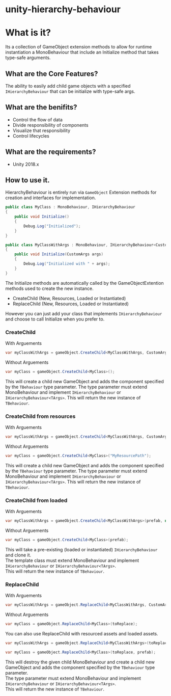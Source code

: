 # unity-hierarchy-behaviour

# What is it?
Its a collection of GameObject extension methods to allow for runtime instantiation a MonoBehaviour that include an Initialize method that takes type-safe arguments.

## What are the Core Features?
The ability to easily add child game objects with a specified `IHierarchyBehaviour` that can be initialize with type-safe args.

## What are the benifits?
 * Control the flow of data
 * Divide responsibility of components
 * Visualize that responsibility
 * Control lifecycles

## What are the requirements?
 * Unity 2018.x

## How to use it.
HierarchyBehaviour is entirely run via `GameObject` Extension methods for creation and interfaces for implementation.

```c#
public class MyClass : MonoBehaviour, IHierarchyBehaviour
{
    public void Initialize()
    {
        Debug.Log("Initialized");
    }
}
```
```c#
public class MyClassWithArgs : MonoBehaviour, IHierarchyBehaviour<CustomArgs>
{
    public void Initialize(CustomArgs args)
    {
        Debug.Log("Initialized with " + args);
    }
}
```

The Initialize methods are automatically called by the GameObjectExtention methods used to create the new instance.
- CreateChild (New, Resources, Loaded or Instantiated)
- ReplaceChild (New, Resources, Loaded or Instantiated)

However you can just add your class that implements `IHierarchyBehaviour` and choose to call Initialize when you prefer to.

### CreateChild
With Arguements
```C#
var myClassWithArgs = gameObject.CreateChild<MyClassWithArgs, CustomArgs>(new CustomArgs("HelloWorld"));
```
Without Arguements
```C#
var myClass = gameObject.CreateChild<MyClass>();
```

This will create a child new GameObject and adds the component specified by the `TBehaviour` type parameter.
The type parameter must extend MonoBehaviour and implement `IHierarchyBehaviour` or `IHierarchyBehaviour<TArgs>`.
This will return the new instance of `TBehaviour`.

### CreateChild from resources
With Arguements
```C#
var myClassWithArgs = gameObject.CreateChild<MyClassWithArgs, CustomArgs>("MyResourcePath", new CustomArgs("HelloWorld"));
```
Without Arguements
```C#
var myClass = gameObject.CreateChild<MyClass>("MyResourcePath");
```

This will create a child new GameObject and adds the component specified by the `TBehaviour` type parameter.
The type parameter must extend MonoBehaviour and implement `IHierarchyBehaviour` or `IHierarchyBehaviour<TArgs>`.
This will return the new instance of `TBehaviour`.

### CreateChild from loaded
With Arguements
```C#
var myClassWithArgs = gameObject.CreateChild<MyClassWithArgs>(prefab, new CustomArgs("HelloWorld"));
```
Without Arguements
```C#
var myClass = gameObject.CreateChild<MyClass>(prefab);
```

This will take a pre-existing (loaded or instantiated) `IHierarchyBehaviour` and clone it.  
The template class must extend MonoBehaviour and implement `IHierarchyBehaviour` or `IHierarchyBehaviour<TArgs>`.  
This will return the new instance of `TBehaviour`.


### ReplaceChild
With Arguements
```C#
var myClassWithArgs = gameObject.ReplaceChild<MyClassWithArgs, CustomArgs>(toReplace, new CustomArgs("HelloWorld"));
```
Without Arguements
```C#
var myClass = gameObject.ReplaceChild<MyClass>(toReplace);
```

You can also use ReplaceChild with resourced assets and loaded assets.
```C#
var myClassWithArgs = gameObject.ReplaceChild<MyClassWithArgs>(toReplace, "MyResourcePath");
```
```C#
var myClass = gameObject.ReplaceChild<MyClass>(toReplace, prefab);
```

This will destroy the given child MonoBehaviour and create a child new GameObject and adds the component specified by the `TBehaviour` type parameter.  
The type parameter must extend MonoBehaviour and implement `IHierarchyBehaviour` or `IHierarchyBehaviour<TArgs>`.  
This will return the new instance of `TBehaviour`.  

